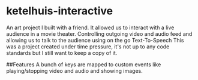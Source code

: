 # ketelhuis-interactive
An art project I built with a friend. It allowed us to interact with a live audience in a movie theater. Controlling outgoing video and audio feed and allowing us to talk to the audience using on the go Text-To-Speech
This was a project created under time pressure, it's not up to any code standards but I still want to keep a copy of it.

##Features
A bunch of keys are mapped to custom events like playing/stopping video and audio and showing images. 
